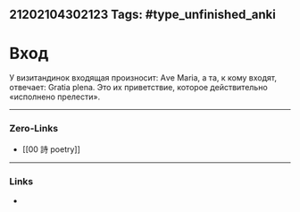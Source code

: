 21202104302123
Tags: #type_unfinished_anki 
---
# Вход

У визитандинок входящая произносит: Аvе Maria, а та, к кому входят, отвечает: Gratia plena. Это их приветствие, которое действительно «исполнено прелести».

---
### Zero-Links
- [[00 詩 poetry]]
---
### Links
-